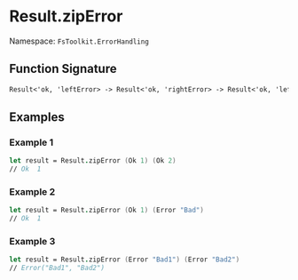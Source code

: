 # Result.zipError

Namespace: `FsToolkit.ErrorHandling`

## Function Signature

```fsharp
Result<'ok, 'leftError> -> Result<'ok, 'rightError> -> Result<'ok, 'leftError * 'rightError>
```

## Examples

### Example 1

```fsharp
let result = Result.zipError (Ok 1) (Ok 2)
// Ok  1
```

### Example 2

```fsharp
let result = Result.zipError (Ok 1) (Error "Bad")
// Ok  1
```

### Example 3

```fsharp
let result = Result.zipError (Error "Bad1") (Error "Bad2")
// Error("Bad1", "Bad2")
```
